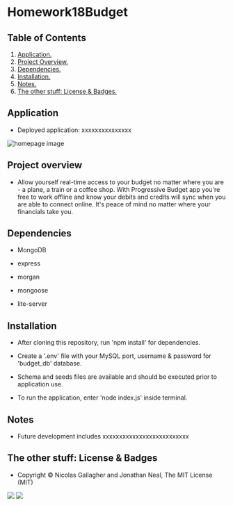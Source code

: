 # Homework18Budget

## Table of Contents
1. [ Application. ](#application)
2. [ Project Overview. ](#overview)
3. [ Dependencies. ](#depend)
4. [ Installation. ](#install)
5. [ Notes. ](#notes)
6. [ The other stuff: License & Badges. ](#streetcred)

<a name="application"></a>
## Application

* Deployed application: xxxxxxxxxxxxxxx

![homepage image](xxxxxxxxxxxxxxxxxxxx)

<a name="overview"></a>
## Project overview

* Allow yourself real-time access to your budget no matter where you are - a plane, a train or a coffee shop. With Progressive Budget app you're free to work offline and know your debits and credits will sync when you are able to connect online. It's peace of mind no matter where your financials take you.

<a name="depend"></a>
## Dependencies

* MongoDB

* express

* morgan

* mongoose

* lite-server

<a name="install"></a>
## Installation

* After cloning this repository, run 'npm install' for dependencies. 

* Create a '.env' file with your MySQL port, username & password for 'budget_db' database. 

* Schema and seeds files are available and should be executed prior to application use. 

* To run the application, enter 'node index.js' inside terminal. 

<a name="notes"></a>
## Notes

* Future development includes xxxxxxxxxxxxxxxxxxxxxxxxxx

<a name="streetcred"></a>
## The other stuff: License & Badges

* Copyright © Nicolas Gallagher and Jonathan Neal, The MIT License (MIT)

<img src="https://img.shields.io/badge/node_JS%20-%231572B6.svg?&style=for-the-badge&logo=nodeJS3&logoColor=white"/>

<img src="https://img.shields.io/badge/html5%20-%23E34F26.svg?&style=for-the-badge&logo=html5&logoColor=white"/>